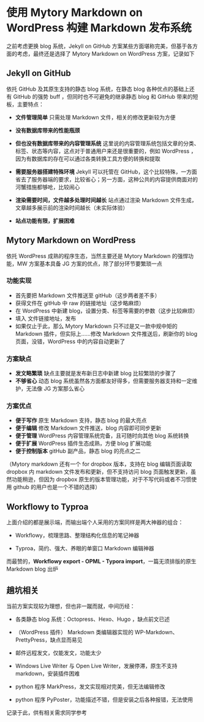 # 使用 Mytory Markdown on WordPress 构建 Markdown 发布系统

之前考虑更换 blog 系统，Jekyll on GitHub 方案某些方面堪称完美，但基于各方面的考虑，最终还是选择了 Mytory Markdown on WordPress 方案，记录如下

## Jekyll on GitHub 

依托 GitHub 及其原生支持的静态 blog 系统，在静态 blog 各种优点的基础上还有 GitHub 的强势 buff ，但同时也不可避免的继承静态 blog 和 GitHub 带来的短板，主要特点：

- **文件管理简单** 只需处理 Markdown 文件，相关的修改更新较为方便


- **没有数据库带来的性能瓶颈**



- **但也没有数据库带来的内容管理系统** 这里说的内容管理系统包括文章的分类、标签、状态等内容，这点对于普通用户来还是很重要的，例如 WordPress ，因为有数据库的存在可以通过各类转换工具方便的转换和提取


- **需要服务器搭建特殊环境** Jekyll 可以托管在 GitHub，这个比较特殊，一方面省去了服务器端的要求，比较省心；另一方面，这种公共的内容提供商面对的河蟹措施都够呛，比较闹心


- **渲染需要时间，文件越多处理时间越长** 站点通过渲染 Markdown 文件生成，文章越多展示前的渲染时间越长（未实际体验）


- **站点功能有限，扩展困难**


## Mytory Markdown on WordPress

依托 WordPress 成熟的程序生态，当然主要还是 Mytory Markdown 的强悍功能，MW 方案基本具备 JG 方案的优点，除了部分环节要繁琐一点

### 功能实现

-   首先要把 Markdown 文件推送至 gitHub（这步两者差不多）
-   获得文件在 gitHub 中 raw 的链接地址（这步略麻烦）
-   在 WordPress 中新建 blog，设置分类、标签等需要的参数（这步比较麻烦）
-   填入 文件链接地址，发布
-   如果仅止于此，那么 Mytory Markdown 只不过是又一款中规中矩的 Markdown 插件，但实际上……修改 Markdown 文件推送后，刷新你的 blog 页面，没错，WordPress 中的内容自动更新了

### 方案缺点

-   **发文略繁琐** 缺点主要就是发布新日志中新建 blog 比较繁琐的步骤了
-   **不够省心** 动态 blog 系统虽然各方面都友好得多，但需要服务器支持和一定维护，无法像 JG 方案那么省心

### 方案优点

-   **便于写作** 原生 Markdown 支持，静态 blog 的最大亮点
-   **便于编辑** 修改 Markdown 文件推送，blog 内容即可同步更新
-   **便于管理** WordPress 内容管理系统完备，且可随时向其他 blog 系统转换
-   **便于扩展** WordPress 插件生态成熟，方便 blog 扩展功能
-   **便于控制版本** gitHub 副产品，静态 blog 的亮点之二

（Mytory markdown 还有一个 for dropbox 版本，支持在 blog 编辑页面读取 dropbox 内 markdown 文件发布和更新，但不支持访问 blog 页面触发更新，虽然功能稍逊，但因为 dropbox 原生的版本管理功能，对于不写代码或者不习惯使用 github 的用户也是一个不错的选择）

## Workflowy to Typroa

上面介绍的都是展示端，而输出端个人采用的方案同样是两大神器的组合：

- Workflowy，梳理思路、整理结构化信息的笔记神器


- Typroa，简约、强大、养眼的单窗口 Markdown 编辑神器



 而最赞的，**Workflowy export - OPML - Typora import**，一篇无须排版的原生 Markdown blog 出炉

## 趟坑相关

当前方案实现较为理想，但也非一蹴而就，中间历经：

- 各类静态 blog 系统：Octopress、Hexo、Hugo ，缺点前文已述


- （WordPress 插件） Markdown 类编辑器实现的 WP-Markdown、PrettyPress，缺点显而易见


- 邮件远程发文，仅能发文，功能太少
- Windows Live Writer 与 Open Live Writer，发展停滞，原生不支持 markdown，安装插件困难
- python 程序 MarkPress，发文实现相对完美，但无法编辑修改
- python 程序 PyPoster，功能描述不错，但是安装之后各种报错，无法使用 

记录于此，供有相关需求同学参考
